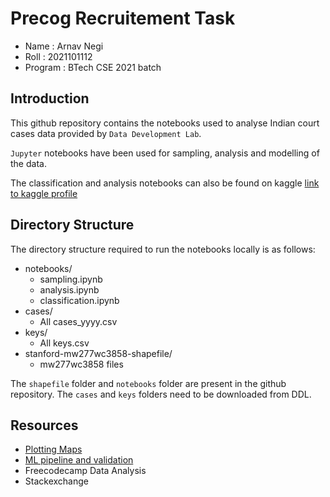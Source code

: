 # Precog Recruitement Task

- Name : Arnav Negi
- Roll : 2021101112
- Program : BTech CSE 2021 batch

## Introduction

This github repository contains the notebooks used to analyse Indian court cases data provided by `Data Development Lab`.

`Jupyter` notebooks have been used for sampling, analysis and modelling
of the data.

The classification and analysis notebooks can also be found on kaggle
[link to kaggle profile](https://www.kaggle.com/sintax123)

## Directory Structure

The directory structure required to run the notebooks locally is as follows:

- notebooks/
    * sampling.ipynb
    * analysis.ipynb
    * classification.ipynb
- cases/
    * All cases_yyyy.csv
- keys/
    * All keys.csv
- stanford-mw277wc3858-shapefile/
    * mw277wc3858 files

The `shapefile` folder and `notebooks` folder are present in the github repository. The `cases` and `keys` folders need to be downloaded from DDL.

## Resources

- [Plotting Maps](https://www.kaggle.com/code/nehaprabhavalkar/how-to-plot-map-of-india-using-python)
- [ML pipeline and validation](https://towardsdatascience.com/beginners-guide-to-xgboost-for-classification-problems-50f75aac5390)
- Freecodecamp Data Analysis
- Stackexchange